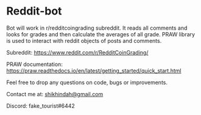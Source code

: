 # Reddit-bot

Bot will work in r/redditcoingrading subreddit. It reads all comments and looks for grades and then calculate the averages of all grade.
PRAW library is used to interact with reddit objects of posts and comments.

Subreddit: https://www.reddit.com/r/RedditCoinGrading/ 

PRAW documentation: https://praw.readthedocs.io/en/latest/getting_started/quick_start.html

Feel free to drop any questions on code, bugs or improvements.

Contact me at:
shikhindah@gmail.com

Discord: fake_tourist#6442
